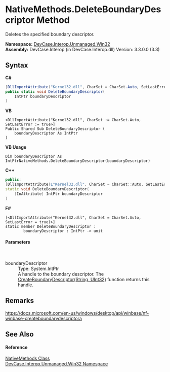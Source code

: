 # NativeMethods.DeleteBoundaryDescriptor Method 
 

Deletes the specified boundary descriptor.

**Namespace:**&nbsp;<a href="N_DevCase_Interop_Unmanaged_Win32">DevCase.Interop.Unmanaged.Win32</a><br />**Assembly:**&nbsp;DevCase.Interop (in DevCase.Interop.dll) Version: 3.3.0.0 (3.3)

## Syntax

**C#**<br />
``` C#
[DllImportAttribute("Kernel32.dll", CharSet = CharSet.Auto, SetLastError = true)]
public static void DeleteBoundaryDescriptor(
	IntPtr boundaryDescriptor
)
```

**VB**<br />
``` VB
<DllImportAttribute("Kernel32.dll", CharSet := CharSet.Auto, SetLastError := true>]
Public Shared Sub DeleteBoundaryDescriptor ( 
	boundaryDescriptor As IntPtr
)
```

**VB Usage**<br />
``` VB Usage
Dim boundaryDescriptor As IntPtrNativeMethods.DeleteBoundaryDescriptor(boundaryDescriptor)
```

**C++**<br />
``` C++
public:
[DllImportAttribute(L"Kernel32.dll", CharSet = CharSet::Auto, SetLastError = true)]
static void DeleteBoundaryDescriptor(
	[InAttribute] IntPtr boundaryDescriptor
)
```

**F#**<br />
``` F#
[<DllImportAttribute("Kernel32.dll", CharSet = CharSet.Auto, SetLastError = true)>]
static member DeleteBoundaryDescriptor : 
        boundaryDescriptor : IntPtr -> unit 

```


#### Parameters
&nbsp;<dl><dt>boundaryDescriptor</dt><dd>Type: System.IntPtr<br />A handle to the boundary descriptor. The <a href="M_DevCase_Interop_Unmanaged_Win32_NativeMethods_CreateBoundaryDescriptor">CreateBoundaryDescriptor(String, UInt32)</a> function returns this handle.</dd></dl>

## Remarks
<a href="https://docs.microsoft.com/en-us/windows/desktop/api/winbase/nf-winbase-createboundarydescriptora" target="_blank">https://docs.microsoft.com/en-us/windows/desktop/api/winbase/nf-winbase-createboundarydescriptora</a>

## See Also


#### Reference
<a href="T_DevCase_Interop_Unmanaged_Win32_NativeMethods">NativeMethods Class</a><br /><a href="N_DevCase_Interop_Unmanaged_Win32">DevCase.Interop.Unmanaged.Win32 Namespace</a><br />